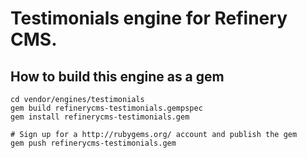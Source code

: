 # Testimonials engine for Refinery CMS.

## How to build this engine as a gem

    cd vendor/engines/testimonials
    gem build refinerycms-testimonials.gempspec
    gem install refinerycms-testimonials.gem
    
    # Sign up for a http://rubygems.org/ account and publish the gem
    gem push refinerycms-testimonials.gem